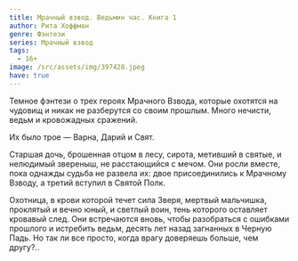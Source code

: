 ```yaml
---
title: Мрачный взвод. Ведьмин час. Книга 1
author: Рита Хоффман
genre: Фэнтези
series: Мрачный взвод
tags:
  - 16+
image: /src/assets/img/397428.jpeg
have: true
---
```

Темное фэнтези о трех героях Мрачного Взвода, которые охотятся на чудовищ и никак не разберутся со своим прошлым. Много нечисти, ведьм и кровожадных сражений.

Их было трое — Варна, Дарий и Свят.

Старшая дочь, брошенная отцом в лесу, сирота, метивший в святые, и нелюдимый звереныш, не расстающийся с мечом. Они росли вместе, пока однажды судьба не развела их: двое присоединились к Мрачному Взводу, а третий вступил в Святой Полк.

Охотница, в крови которой течет сила Зверя, мертвый мальчишка, проклятый и вечно юный, и светлый воин, тень которого оставляет кровавый след. Они встречаются вновь, чтобы разобраться с ошибками прошлого и истребить ведьм, десять лет назад загнанных в Черную Падь. Но так ли все просто, когда врагу доверяешь больше, чем другу?..
